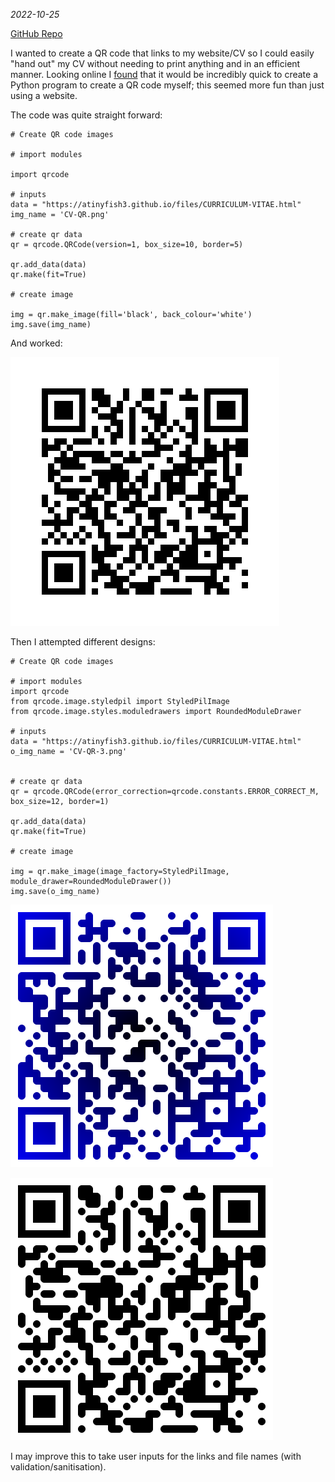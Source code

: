 *2022-10-25*

[GitHub Repo](https://github.com/ATinyFish3/qr-code-gen)

I wanted to create a QR code that links to my website/CV so I could easily "hand out" my CV without needing to print anything and in an efficient manner. Looking online I [found](https://towardsdatascience.com/generate-qrcode-with-python-in-5-lines-42eda283f325) that it would be incredibly quick to create a Python program to create a QR code myself; this seemed more fun than just using a website.

The code was quite straight forward:

```
# Create QR code images

# import modules

import qrcode

# inputs
data = "https://atinyfish3.github.io/files/CURRICULUM-VITAE.html"
img_name = 'CV-QR.png'

# create qr data
qr = qrcode.QRCode(version=1, box_size=10, border=5)

qr.add_data(data)
qr.make(fit=True)

# create image

img = qr.make_image(fill='black', back_colour='white')
img.save(img_name)
```

And worked:

![Image-of-QR-code-1](../assets/CV-QR.png)

Then I attempted different designs:

```
# Create QR code images

# import modules
import qrcode
from qrcode.image.styledpil import StyledPilImage
from qrcode.image.styles.moduledrawers import RoundedModuleDrawer

# inputs
data = "https://atinyfish3.github.io/files/CURRICULUM-VITAE.html"
o_img_name = 'CV-QR-3.png'


# create qr data
qr = qrcode.QRCode(error_correction=qrcode.constants.ERROR_CORRECT_M, box_size=12, border=1)

qr.add_data(data)
qr.make(fit=True)

# create image

img = qr.make_image(image_factory=StyledPilImage, module_drawer=RoundedModuleDrawer())
img.save(o_img_name)
```

![Image-of-QR-code-2](../assets/CV-QR-2.png)

![Image-of-QR-code-3](../assets/CV-QR-3.png)

I may improve this to take user inputs for the links and file names (with validation/sanitisation).
